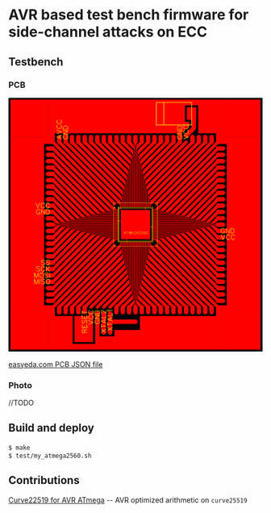 # AVR based test bench firmware for side-channel attacks on ECC

## Testbench

### PCB

![PCB](https://github.com/6uoMycop/diplom_mag/blob/main/misc/pcb_demo.png)

[easyeda.com PCB JSON file](https://github.com/6uoMycop/diplom_mag/blob/main/misc/easyeda.com_pcb.json)

### Photo

//TODO

## Build and deploy

```
$ make
$ test/my_atmega2560.sh
```

## Contributions

[Curve22519 for AVR ATmega](https://munacl.cryptojedi.org/curve22519-atmega.shtml) -- AVR optimized arithmetic on `curve25519` 
